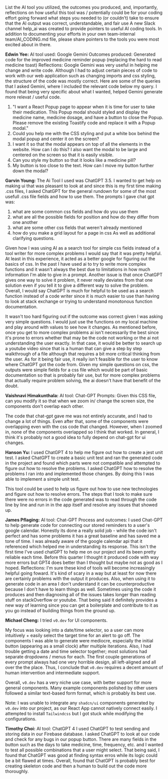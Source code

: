 List the AI tool you utilized, the outcomes you produced, and, importantly, reflections on
how useful this tool was / potentially could be for your coding effort going forward
what steps you needed to (or couldn’t) take to ensure that the AI output was correct, understandable, and fair use
A new Slack channel help_ai was created to provide pointers to useful AI coding tools. In addition to documenting your
efforts in your own team-internal team/AI_CODING.md file, please share pointers to the tools you were most excited about in there.

**Edwin Yee:**
AI tool used: Google Gemini
Outcomes produced: Generated code for the improved medicine reminder popup (replacing the hard to read medicine toast)
Reflections: Google Gemini was very useful in helping me change and write code. Although I had to adjust certain pieces of code to 
work with our web application such as changing imports and css styling, the structure of the code was mostly correct.
Here are some of the queries that I asked Gemini, where I included the relevant code below my query. I found that being very specific
about what I wanted, helped Gemini generate more relevat / useful code.

1. "I want a React Popup page to appear when it is time for user to take their medication. This Popup modal should styled and display the medicine name, medicine dosage, and have a button to close the Popup. Please remove the existing Toastify code and replace it with a Popup modal."
2. Could you help me with the CSS styling and put a white box behind the modal popup and center it on the screen?
3. I want it so that the modal appears on top of all the elements in the website. How can I do this? I also want the modal to be large and centered on the screen so that it is easily visible.
4. Can you style my button so that it looks like a medicine pill?
5. My button is too close to the text. How can I move my button further down the modal?

**Garvin Young:**
The Ai Tool I used was ChatGPT 3.5. I wanted to get help on making ui that was pleasant to look at and since this is my first time making .css files, I asked ChatGPT for the general rundown for some of the most usefull .css file fields and how to use them.
The prompts I gave chat gpt was:
1. what are some common css fields and how do you use them
2. what are all the possible fields for position and how do they differ from one another
3. what are some other css fields that weren't already mentioned
4. how do you make a grid layout for a page in css
As well as additional clarifying questions.

Given how I was using AI as a search tool for simple css fields instead of a tool writer for more complex problems I would say that it was pretty helpful. At least in this experience, it acted as a better google for figuring out the basics of css. In the past I have used ai to try to write more complex functions and it wasn't always the best due to limitations in how much information I'm able to give in a prompt. Another issue is that once ChatGPT gives one way to solve it problem, it never really deviates from that one solution even if you tell it to give a different way to solve the problem. Overall, I would say ChatGPT is much for helpful to be used as a search function instead of a code writer since it is much easier to use than having to look at stack exchange or trying to understand monotonous function documentation. 

It wasn't too hard figuring out if the outcome was correct given I was asking very simple questions. I would just use the functions on my local machine and play around with values to see how it changes. As mentioned before, once you get to more complex problems ai isn't necessarily the best since it's prone to errors whether that may be the code not working or the ai not understanding the user exactly. In that case, it would be better to search up a youtube video since that is a human that can give a step by step walkthrough of a file although that requires a bit more critical thinking from the user. As for it being fair use, it really isn't feasible for the user to know where ChatGPT got the code from. Given my simple questions on css, the outputs were simple fields for a css file which would be part of basic documentation so that is probably fair use, but for more complex problems that actually require problem solving, the ai doesn't have that benefit of the doubt.

**Vaishnavi Himakunthala:**
AI tool: Chat-GPT
Prompts:
Given this CSS file, can you modify it so that when we zoom in/ change the screen size, the components don't overlap each other.

The code that chat-gpt gave me was not entirely accurate, and I had to change a lot of things. Even after that, some of the components were overlapping even with the css code that changed. However, when I zoomed in, none of the components overlapped so I think that worked. In general, I think it's probably not a good idea to fully depend on chat-gpt for ui changes.

**Hanson Yu:**
I used ChatGPT 4 to help me figure out how to create a jest unit test. I asked ChatGPT to create a basic unit test and ran the generated code in the project and found which parts were not compatible and attempted to figure out how to resolve the problems. I asked ChatGPT how to resolve the problems I ran into and implemented those changes. By doing this I was able to implement a simple unit test.

This tool could be used to help us figure out how to use new technologies and figure out how to resolve errors. The steps that I took to make sure there were no errors in the code generated was to read through the code line by line and run in in the app itself and resolve any issues that showed up.


**James Pflaging:**
AI tool: Chat-GPT
Process and outcomes: I used Chat-GPT to help generate code for connecting our stored reminders to a user's google calendar. Honestly its done a really solid job - while the code isn't perfect and has some problems it has a great baseline and has saved me a tone of time. I was already aware of the google calendar api that it referenced which helped me in understanding its response. This isn't the first time I've used chatGPT to help me on our project and its been pretty reliable each time. Before this quarter I thought it produced code with way more errors but GPT4 does better than I thought but maybe not as good as I hoped.
Reflections: I'm sure these kind of tools will become increasingly helpful going foward. It's kind of scary in a way but at least for now there are certainly problems with the output it produces. Also, when using it to generate code in an area I don't understand it can be counterproductive because I don't have to learn things as well. Sometimes using the code it produces and then diagnosing all of the issues takes longer than reading stuff on stackOverflow or youtube. That being said it definitely provides a new way of learning since you can get a boilerplate and contribute to it as you go instead of building things from the ground up.

**Michael Cheng:**
I tried `v0.dev` for UI components.

My focus was looking into a date/time selector, so a user can more intuitively + easily select the target time for an alert to go off. The components I was able to generate were mediocre, especially the initial button (appearing as a small clock) after multiple iterations. Also, I had trouble getting a date and time selector together; most solutions had separate dropdowns / menus for each. The first couple generations of every prompt always had one very horrible design, all left-aligned and all over the the place. Thus, I conclude that `v0.dev` requires a decent amount of human intervention and intermediate support.

Overall, `v0.dev` has a very niche use case, with better support for more general components. Many example components polished by other users followed a similar text-based form format, which is probably its best use.

Note: I was unable to integrate any `shadcn/ui` components generated by `v0.dev` into our project, as our React App cannot natively connect easily. I attempted to install `Tailwindcss` but I got stuck while modifying the configurations. 

**Timothy Choi:**
AI tool: ChatGPT 4
I used ChatGPT to test sending and storing data in our Firebase database. I asked ChatGPT to look at our code and check for any bugs in our popup button. There are many fields in the button such as the days to take medicine, time, frequency, etc. and I wanted to test all possible combinations that a user might select. 
That being said, I found that ChatGPT was good at finding syntax erros while its logic could be a bit flawed at times. Overall, found that ChatGPT is probably best for creating skeleton code and then a human to build out the code more thoroughly. 
